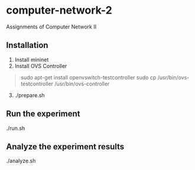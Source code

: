 # computer-network-2
Assignments of Computer Network II

## Installation

1. Install mininet
2. Install OVS Controller
> sudo apt-get install openvswitch-testcontroller
> sudo cp /usr/bin/ovs-testcontroller /usr/bin/ovs-controller
3. ./prepare.sh

## Run the experiment
./run.sh

## Analyze the experiment results
./analyze.sh

